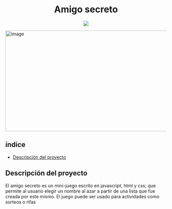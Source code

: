 <h1 align="center">Amigo secreto</h1>
<p align="center">
  <img src="https://img.shields.io/badge/ESTADO-FINALIZADO-blue">
</p>
<img width="1107" height="315" alt="image" src="https://github.com/user-attachments/assets/000aa6df-ebf1-4e21-9c98-129cce14d68e" />

<div>
  <h2>
     índice
  </h2>
  <ul>
    <li><a href="#descripcion">Descripción del proyecto</a></li>
  </ul>
</div>

<h2 id="descripcion">Descripción del proyecto</h2>
<p>El amigo secreto es un mini-juego escrito en javascript, html y css; que permite al usuario elegir un nombre al azar a partir de una lista que fue creada por este mismo.
El juego puede ser usado para actividades como sorteos o rifas</p>



